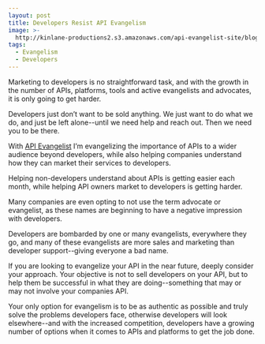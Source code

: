 ```yaml
---
layout: post
title: Developers Resist API Evangelism
image: >-
  http://kinlane-productions2.s3.amazonaws.com/api-evangelist-site/blog/developers-will-resist.gif
tags:
  - Evangelism
  - Developers
---
```

Marketing to developers is no straightforward task, and with the growth in the number of APIs, platforms, tools and active evangelists and advocates, it is only going to get harder.

Developers just don’t want to be sold anything. We just want to do what we do, and just be left alone--until we need help and reach out. Then we need you to be there.

With [API Evangelist](http://apievangelist.com "API Evangelist") I’m evangelizing the importance of APIs to a wider audience beyond developers, while also helping companies understand how they can market their services to developers.

Helping non-developers understand about APIs is getting easier each month, while helping API owners market to developers is getting harder.

Many companies are even opting to not use the term advocate or evangelist, as these names are beginning to have a negative impression with developers.

Developers are bombarded by one or many evangelists, everywhere they go, and many of these evangelists are more sales and marketing than developer support--giving everyone a bad name.

If you are looking to evangelize your API in the near future, deeply consider your approach. Your objective is not to sell developers on your API, but to help them be successful in what they are doing--something that may or may not involve your companies API.

Your only option for evangelism is to be as authentic as possible and truly solve the problems developers face, otherwise developers will look elsewhere--and with the increased competition, developers have a growing number of options when it comes to APIs and platforms to get the job done.